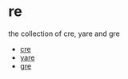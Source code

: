 # re
the collection of cre, yare and gre 

- [cre](https://github.com/MU001999/cre)
- [yare](https://github.com/MU001999/yare)
- [gre](https://github.com/MU001999/gre)
